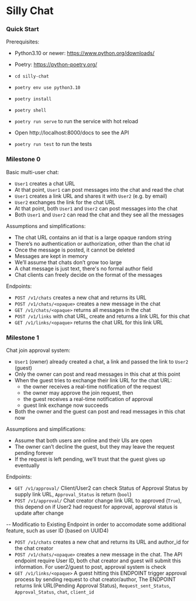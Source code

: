# Silly Chat

### Quick Start

Prerequisites:

- Python3.10 or newer: https://www.python.org/downloads/
- Poetry: https://python-poetry.org/

- `cd silly-chat`
- `poetry env use python3.10`
- `poetry install`
- `poetry shell`
- `poetry run serve` to run the service with hot reload
- Open http://localhost:8000/docs to see the API
- `poetry run test` to run the tests

### Milestone 0

Basic multi-user chat:

- `User1` creates a chat URL
- At that point, `User1` can post messages into the chat and read the chat
- `User1` creates a link URL and shares it with `User2` (e.g. by email)
- `User2` exchanges the link for the chat URL
- At that point, both `User1` and `User2` can post messages into the chat
- Both `User1` and `User2` can read the chat and they see all the messages

Assumptions and simplifications:

- The chat URL contains an id that is a large opaque random string
- There’s no authentication or authorization, other than the chat id
- Once the message is posted, it cannot be deleted
- Messages are kept in memory
- We’ll assume that chats don’t grow too large
- A chat message is just text, there's no formal author field
- Chat clients can freely decide on the format of the messages

Endpoints:

- `POST /v1/chats` creates a new chat and returns its URL
- `POST /v1/chats/<opaque>` creates a new message in the chat
- `GET /v1/chats/<opaque>` returns all messages in the chat
- `POST /v1/links` with chat URL, create and returns a link URL for this chat
- `GET /v1/links/<opaque>` returns the chat URL for this link URL

### Milestone 1

Chat join approval system:

- `User1` (owner) already created a chat, a link and passed the link to `User2` (guest)
- Only the owner can post and read messages in this chat at this point
- When the guest tries to exchange their link URL for the chat URL:
  - the owner receives a real-time notification of the request
  - the owner may approve the join request, then
  - the guest receives a real-time notification of approval
  - guest link exchange now succeeds
- Both the owner and the guest can post and read messages in this chat now

Assumptions and simplifications:

- Assume that both users are online and their UIs are open
- The owner can’t decline the guest, but they may leave the request pending forever
- If the request is left pending, we’ll trust that the guest gives up eventually

Endpoints:

- `GET /v1/approval/` Client/User2 can check Status of Approval Status by supply link URL, `Approval_Status` is return (`bool`)
- `POST /v1/approval/` Chat creator change link URL to approved (`True`), this depend on if User2 had request for approval, approval status is update after change
  
-- Modificatio to Existing Endpoint in order to accomodate some additional feature, such as user ID (based on UUID4)
- `POST /v1/chats` creates a new chat and returns its URL and author_id for the chat creator
- `POST /v1/chats/<opaque>` creates a new message in the chat. The API endpoint require User ID, both chat creator and guest will submit this information. For user2/guest to post, approval system is check
- `GET /v1/links/<opaque>` A guest hitting this ENDPOINT trigger approval process by sending request to chat creator/author, The ENDPOINT returns link URL(Pending Approval Status), `Request_sent_Status`, `Approval_Status`, `chat`, `client_id`
